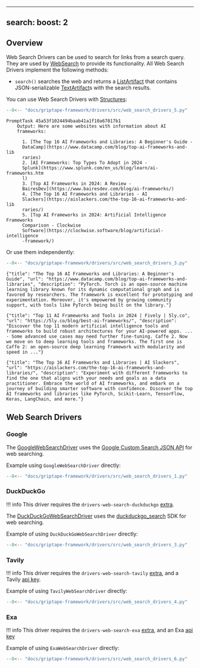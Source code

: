 ______________________________________________________________________

## search: boost: 2

## Overview

Web Search Drivers can be used to search for links from a search query. They are used by [WebSearch](../../reference/griptape/tools/web_search/tool.md) to provide its functionality. All Web Search Drivers implement the following methods:

- `search()` searches the web and returns a [ListArtifact](../../reference/griptape/artifacts/list_artifact.md) that contains JSON-serializable [TextArtifact](../../reference/griptape/artifacts/text_artifact.md)s with the search results.

You can use Web Search Drivers with [Structures](../structures/agents.md):

```python
--8<-- "docs/griptape-framework/drivers/src/web_search_drivers_5.py"
```

```
PromptTask 45a53f1024494baab41a1f10a67017b1
    Output: Here are some websites with information about AI
    frameworks:

      1. [The Top 16 AI Frameworks and Libraries: A Beginner's Guide -
      DataCamp](https://www.datacamp.com/blog/top-ai-frameworks-and-lib
      raries)
      2. [AI Frameworks: Top Types To Adopt in 2024 -
      Splunk](https://www.splunk.com/en_us/blog/learn/ai-frameworks.htm
      l)
      3. [Top AI Frameworks in 2024: A Review -
      BairesDev](https://www.bairesdev.com/blog/ai-frameworks/)
      4. [The Top 16 AI Frameworks and Libraries - AI
      Slackers](https://aislackers.com/the-top-16-ai-frameworks-and-lib
      raries/)
      5. [Top AI Frameworks in 2024: Artificial Intelligence Frameworks
      Comparison - Clockwise
      Software](https://clockwise.software/blog/artificial-intelligence
      -framework/)
```

Or use them independently:

```python
--8<-- "docs/griptape-framework/drivers/src/web_search_drivers_3.py"
```

```
{"title": "The Top 16 AI Frameworks and Libraries: A Beginner's Guide", "url": "https://www.datacamp.com/blog/top-ai-frameworks-and-libraries", "description": "PyTorch. Torch is an open-source machine learning library known for its dynamic computational graph and is favored by researchers. The framework is excellent for prototyping and experimentation. Moreover, it's empowered by growing community support, with tools like PyTorch being built on the library."}

{"title": "Top 11 AI Frameworks and Tools in 2024 | Fively | 5ly.co", "url": "https://5ly.co/blog/best-ai-frameworks/", "description": "Discover the top 11 modern artificial intelligence tools and frameworks to build robust architectures for your AI-powered apps. ... - Some advanced use cases may need further fine-tuning. Caffe 2. Now we move on to deep learning tools and frameworks. The first one is Caffe 2: an open-source deep learning framework with modularity and speed in ..."}

{"title": "The Top 16 AI Frameworks and Libraries | AI Slackers", "url": "https://aislackers.com/the-top-16-ai-frameworks-and-libraries/", "description": "Experiment with different frameworks to find the one that aligns with your needs and goals as a data practitioner. Embrace the world of AI frameworks, and embark on a journey of building smarter software with confidence. Discover the top AI frameworks and libraries like PyTorch, Scikit-Learn, TensorFlow, Keras, LangChain, and more."}
```

## Web Search Drivers

### Google

The [GoogleWebSearchDriver](../../reference/griptape/drivers/web_search/google_web_search_driver.md) uses the [Google Custom Search JSON API](https://developers.google.com/custom-search/v1/reference/rest/v1/cse/list) for web searching.

Example using `GoogleWebSearchDriver` directly:

```python
--8<-- "docs/griptape-framework/drivers/src/web_search_drivers_1.py"
```

### DuckDuckGo

!!! info
This driver requires the `drivers-web-search-duckduckgo` [extra](../index.md#extras).

The [DuckDuckGoWebSearchDriver](../../reference/griptape/drivers/web_search/duck_duck_go_web_search_driver.md) uses the [duckduckgo_search](https://github.com/deedy5/duckduckgo_search) SDK for web searching.

Example of using `DuckDuckGoWebSearchDriver` directly:

```python
--8<-- "docs/griptape-framework/drivers/src/web_search_drivers_3.py"
```

### Tavily

!!! info
This driver requires the `drivers-web-search-tavily` [extra](../index.md#extras), and a Tavily [api key](https://app.tavily.com).

Example of using `TavilyWebSearchDriver` directly:

```python
--8<-- "docs/griptape-framework/drivers/src/web_search_drivers_4.py"
```

### Exa

!!! info
This driver requires the `drivers-web-search-exa` [extra](../index.md#extras),
and an Exa [api key](https://dashboard.exa.ai/api-keys)

Example of using `ExaWebSearchDriver` directly:

```python
--8<-- "docs/griptape-framework/drivers/src/web_search_drivers_6.py"
```
